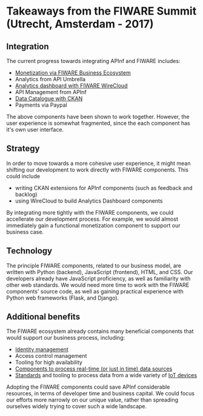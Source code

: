 # Takeaways from the FIWARE Summit (Utrecht, Amsterdam - 2017)

## Integration
The current progress towards integrating APInf and FIWARE includes:
- [Monetization via FIWARE Business Ecosystem](https://github.com/FIWARE-TMForum/Business-API-Ecosystem#introducction)
- Analytics from API Umbrella
- [Analytics dashboard with FIWARE WireCloud](http://fiwaretourguide.readthedocs.io/en/latest/creating-application-dashboards/introduction/)
- API Management from APInf
- [Data Catalogue with CKAN](http://fiwaretourguide.readthedocs.io/en/latest/publishing-open-data-in-fiware/introduction/)
- Payments via Paypal


The above components have been shown to work together. However, the user experience is somewhat fragmented, since the each component has it's own user interface.

## Strategy
In order to move towards a more cohesive user experience, it might mean shifting our development to work directly with FIWARE components. This could include 
- writing CKAN extensions for APInf components (such as feedback and backlog)
- using WireCloud to build Analytics Dashboard components

By integrating more tightly with the FIWARE components, we could accellerate our development process. For example, we would almost immediately gain a functional monetization component to support our business case.

## Technology
The principle FIWARE components, related to our business model, are written with Python (backend), JavaScript (frontend), HTML, and CSS. Our developers already have JavaScript proficiency, as well as familiarity with other web standards. We would need more time to work with the FIWARE components' source code, as well as gaining practical experience with Python web frameworks (Flask, and Django).

## Additional benefits
The FIWARE ecosystem already contains many beneficial components that would support our business process, including:

- [Identity management](https://github.com/ging/fiware-idm)
- Access control management
- Tooling for high availability
- [Components to process real-time (or just in time) data sources](http://fiwaretourguide.readthedocs.io/en/latest/real-time-processing-of-context-events/introduction/)
- [Standards](https://github.com/Fiware/dataModels) and tooling to process data from a wide variety of [IoT devices](http://fiwaretourguide.readthedocs.org/en/latest/connection-to-the-internet-of-things/introduction/)

Adopting the FIWARE components could save APInf considerable resources, in terms of developer time and business capital. We could focus our efforts more narrowly on our unique value, rather than spreading ourselves widely trying to cover such a wide landscape.
